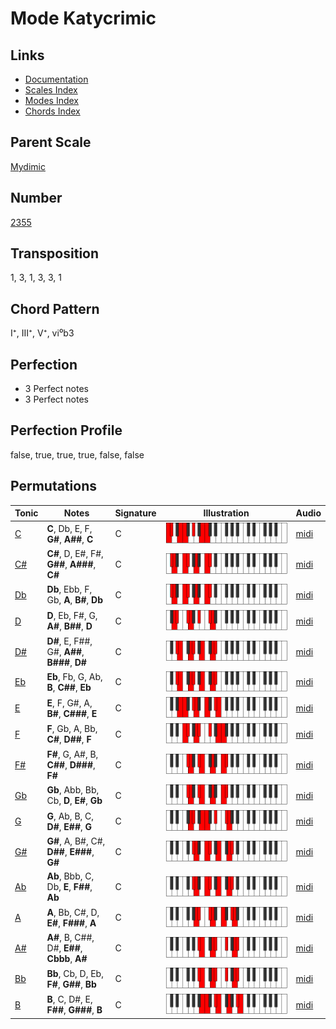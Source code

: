 # Mode Katycrimic

## Links

- [Documentation](README.md)
- [Scales Index](Scales.md)
- [Modes Index](Modes.md)
- [Chords Index](Chords.md)

## Parent Scale

[Mydimic](ScaleMydimic.md)

## Number

[2355](https://ianring.com/musictheory/scales/2355)

## Transposition

1, 3, 1, 3, 3, 1

## Chord Pattern

I⁺, III⁺, V⁺, vi⁰b3

## Perfection

- 3 Perfect notes
- 3 Perfect notes

## Perfection Profile

false, true, true, true, false, false

## Permutations

| Tonic | Notes | Signature | Illustration | Audio |
|-------|-------|-----------|--------------|-------|
| [C](ModeCNaturalKatycrimic.md) | **C**, Db, E, F, **G#**, **A##**, **C** | C | ![CNaturalKatycrimic](ModeCNaturalKatycrimic.png) | [midi](https://github.com/edipermadi/music/blob/main/docs/ModeCNaturalKatycrimic.mid?raw=true) |
| [C#](ModeCSharpKatycrimic.md) | **C#**, D, E#, F#, **G##**, **A###**, **C#** | C | ![CSharpKatycrimic](ModeCSharpKatycrimic.png) | [midi](https://github.com/edipermadi/music/blob/main/docs/ModeCSharpKatycrimic.mid?raw=true) |
| [Db](ModeDFlatKatycrimic.md) | **Db**, Ebb, F, Gb, **A**, **B#**, **Db** | C | ![DFlatKatycrimic](ModeDFlatKatycrimic.png) | [midi](https://github.com/edipermadi/music/blob/main/docs/ModeDFlatKatycrimic.mid?raw=true) |
| [D](ModeDNaturalKatycrimic.md) | **D**, Eb, F#, G, **A#**, **B##**, **D** | C | ![DNaturalKatycrimic](ModeDNaturalKatycrimic.png) | [midi](https://github.com/edipermadi/music/blob/main/docs/ModeDNaturalKatycrimic.mid?raw=true) |
| [D#](ModeDSharpKatycrimic.md) | **D#**, E, F##, G#, **A##**, **B###**, **D#** | C | ![DSharpKatycrimic](ModeDSharpKatycrimic.png) | [midi](https://github.com/edipermadi/music/blob/main/docs/ModeDSharpKatycrimic.mid?raw=true) |
| [Eb](ModeEFlatKatycrimic.md) | **Eb**, Fb, G, Ab, **B**, **C##**, **Eb** | C | ![EFlatKatycrimic](ModeEFlatKatycrimic.png) | [midi](https://github.com/edipermadi/music/blob/main/docs/ModeEFlatKatycrimic.mid?raw=true) |
| [E](ModeENaturalKatycrimic.md) | **E**, F, G#, A, **B#**, **C###**, **E** | C | ![ENaturalKatycrimic](ModeENaturalKatycrimic.png) | [midi](https://github.com/edipermadi/music/blob/main/docs/ModeENaturalKatycrimic.mid?raw=true) |
| [F](ModeFNaturalKatycrimic.md) | **F**, Gb, A, Bb, **C#**, **D##**, **F** | C | ![FNaturalKatycrimic](ModeFNaturalKatycrimic.png) | [midi](https://github.com/edipermadi/music/blob/main/docs/ModeFNaturalKatycrimic.mid?raw=true) |
| [F#](ModeFSharpKatycrimic.md) | **F#**, G, A#, B, **C##**, **D###**, **F#** | C | ![FSharpKatycrimic](ModeFSharpKatycrimic.png) | [midi](https://github.com/edipermadi/music/blob/main/docs/ModeFSharpKatycrimic.mid?raw=true) |
| [Gb](ModeGFlatKatycrimic.md) | **Gb**, Abb, Bb, Cb, **D**, **E#**, **Gb** | C | ![GFlatKatycrimic](ModeGFlatKatycrimic.png) | [midi](https://github.com/edipermadi/music/blob/main/docs/ModeGFlatKatycrimic.mid?raw=true) |
| [G](ModeGNaturalKatycrimic.md) | **G**, Ab, B, C, **D#**, **E##**, **G** | C | ![GNaturalKatycrimic](ModeGNaturalKatycrimic.png) | [midi](https://github.com/edipermadi/music/blob/main/docs/ModeGNaturalKatycrimic.mid?raw=true) |
| [G#](ModeGSharpKatycrimic.md) | **G#**, A, B#, C#, **D##**, **E###**, **G#** | C | ![GSharpKatycrimic](ModeGSharpKatycrimic.png) | [midi](https://github.com/edipermadi/music/blob/main/docs/ModeGSharpKatycrimic.mid?raw=true) |
| [Ab](ModeAFlatKatycrimic.md) | **Ab**, Bbb, C, Db, **E**, **F##**, **Ab** | C | ![AFlatKatycrimic](ModeAFlatKatycrimic.png) | [midi](https://github.com/edipermadi/music/blob/main/docs/ModeAFlatKatycrimic.mid?raw=true) |
| [A](ModeANaturalKatycrimic.md) | **A**, Bb, C#, D, **E#**, **F###**, **A** | C | ![ANaturalKatycrimic](ModeANaturalKatycrimic.png) | [midi](https://github.com/edipermadi/music/blob/main/docs/ModeANaturalKatycrimic.mid?raw=true) |
| [A#](ModeASharpKatycrimic.md) | **A#**, B, C##, D#, **E##**, **Cbbb**, **A#** | C | ![ASharpKatycrimic](ModeASharpKatycrimic.png) | [midi](https://github.com/edipermadi/music/blob/main/docs/ModeASharpKatycrimic.mid?raw=true) |
| [Bb](ModeBFlatKatycrimic.md) | **Bb**, Cb, D, Eb, **F#**, **G##**, **Bb** | C | ![BFlatKatycrimic](ModeBFlatKatycrimic.png) | [midi](https://github.com/edipermadi/music/blob/main/docs/ModeBFlatKatycrimic.mid?raw=true) |
| [B](ModeBNaturalKatycrimic.md) | **B**, C, D#, E, **F##**, **G###**, **B** | C | ![BNaturalKatycrimic](ModeBNaturalKatycrimic.png) | [midi](https://github.com/edipermadi/music/blob/main/docs/ModeBNaturalKatycrimic.mid?raw=true) |
